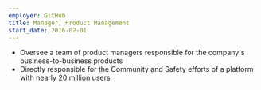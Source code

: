 ```yaml
---
employer: GitHub
title: Manager, Product Management
start_date: 2016-02-01
---
```


* Oversee a team of product managers responsible for the company's business-to-business products
* Directly responsible for the Community and Safety efforts of a platform with nearly 20 million users
